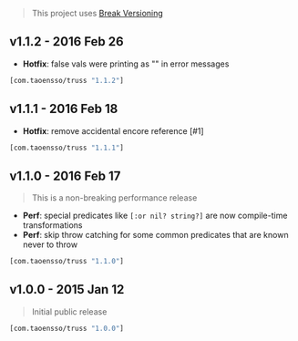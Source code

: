 > This project uses [Break Versioning](https://github.com/ptaoussanis/encore/blob/master/BREAK-VERSIONING.md)

## v1.1.2 - 2016 Feb 26

* **Hotfix**: false vals were printing as "<nil>" in error messages

```clojure
[com.taoensso/truss "1.1.2"]
```

## v1.1.1 - 2016 Feb 18

* **Hotfix**: remove accidental encore reference [#1]

```clojure
[com.taoensso/truss "1.1.1"]
```

## v1.1.0 - 2016 Feb 17

> This is a non-breaking performance release

* **Perf**: special predicates like `[:or nil? string?]` are now compile-time transformations
* **Perf**: skip throw catching for some common predicates that are known never to throw

```clojure
[com.taoensso/truss "1.1.0"]
```

## v1.0.0 - 2015 Jan 12

> Initial public release

```clojure
[com.taoensso/truss "1.0.0"]
```
